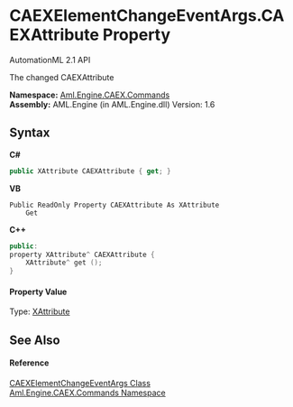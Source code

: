 # CAEXElementChangeEventArgs.CAEXAttribute Property 
AutomationML 2.1 API 

The changed CAEXAttribute

**Namespace:**&nbsp;<a href="N_Aml_Engine_CAEX_Commands">Aml.Engine.CAEX.Commands</a><br />**Assembly:**&nbsp;AML.Engine (in AML.Engine.dll) Version: 1.6

## Syntax

**C#**<br />
``` C#
public XAttribute CAEXAttribute { get; }
```

**VB**<br />
``` VB
Public ReadOnly Property CAEXAttribute As XAttribute
	Get
```

**C++**<br />
``` C++
public:
property XAttribute^ CAEXAttribute {
	XAttribute^ get ();
}
```


#### Property Value
Type: <a href="https://docs.microsoft.com/dotnet/api/system.xml.linq.xattribute" target="_parent" rel="noopener noreferrer">XAttribute</a>

## See Also


#### Reference
<a href="T_Aml_Engine_CAEX_Commands_CAEXElementChangeEventArgs">CAEXElementChangeEventArgs Class</a><br /><a href="N_Aml_Engine_CAEX_Commands">Aml.Engine.CAEX.Commands Namespace</a><br />